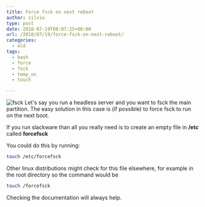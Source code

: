 ```yaml
---
title: Force fsck on next reboot
author: silviu
type: post
date: 2010-07-19T08:07:25+00:00
url: /2010/07/19/force-fsck-on-next-reboot/
categories:
  - old
tags:
  - bash
  - force
  - fsck
  - temp_on
  - touch

---
```

![fsck](/blog/images/2010/fsck1-150x150.jpg) Let's say you run a headless server and you want to fsck the main partition. The easy solution in this case is (if possible) to force fsck to run on the next boot.

If you run slackware than all you really need is to create an empty file in **/etc** called **forcefsck**

You could do this by running:

```bash
touch /etc/forcefsck
```

Other linux distributions might check for this file elsewhere, for example in the root directory so the command would be

```bash
touch /forcefsck
```

Checking the documentation will always help.